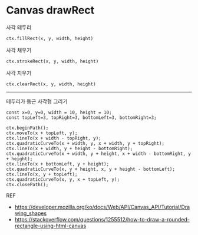 # Canvas drawRect

사각 테두리
```
ctx.fillRect(x, y, width, height)
```

사각 채우기
```
ctx.strokeRect(x, y, width, height)
```

사각 지우기
```
ctx.clearRect(x, y, width, height)
```

- - - - -

테두리가 둥근 사각형 그리기
```
const x=0, y=0, width = 10, height = 10;
const topLeft=3, topRight=3, bottomLeft=3, bottomRight=3;

ctx.beginPath();
ctx.moveTo(x + topLeft, y);
ctx.lineTo(x + width - topRight, y);
ctx.quadraticCurveTo(x + width, y, x + width, y + topRight);
ctx.lineTo(x + width, y + height - bottomRight);
ctx.quadraticCurveTo(x + width, y + height, x + width - bottomRight, y + height);
ctx.lineTo(x + bottomLeft, y + height);
ctx.quadraticCurveTo(x, y + height, x, y + height - bottomLeft);
ctx.lineTo(x, y + topLeft);
ctx.quadraticCurveTo(x, y, x + topLeft, y);
ctx.closePath();
```

REF
* https://developer.mozilla.org/ko/docs/Web/API/Canvas_API/Tutorial/Drawing_shapes
* https://stackoverflow.com/questions/1255512/how-to-draw-a-rounded-rectangle-using-html-canvas